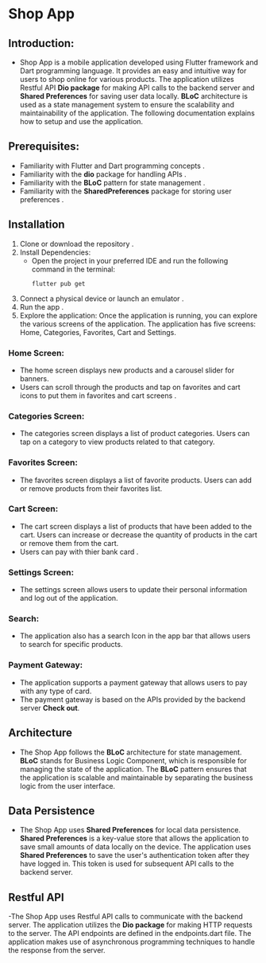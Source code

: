 # Shop App 

## Introduction:

- Shop App is a mobile application developed using Flutter framework and Dart programming language. 
It provides an easy and intuitive way for users to shop online for various products. The application utilizes Restful API **Dio package** for making API calls to the backend server 
and **Shared Preferences** for saving user data locally. **BLoC** architecture is used as a state management system to ensure the scalability and maintainability of the application. 
The following documentation explains how to setup and use the application.

## Prerequisites:

- Familiarity with Flutter and Dart programming concepts .
- Familiarity with the **dio** package for handling APIs .
- Familiarity with the **BLoC** pattern for state management . 
- Familiarity with the **SharedPreferences** package for storing user preferences .


## Installation

1. Clone or download the repository .
2. Install Dependencies:
    - Open the project in your preferred IDE and run the following command in the terminal:
        ```
        flutter pub get
        ```
3. Connect a physical device or launch an emulator .
4. Run the app .
5. Explore the application:
Once the application is running, you can explore the various screens of the application. The application has five screens: Home, Categories, Favorites, Cart and Settings.
### Home Screen:
- The home screen displays new products and a carousel slider for banners. 
- Users can scroll through the products and tap on favorites and cart icons to put them in favorites and cart screens .

### Categories Screen:
- The categories screen displays a list of product categories. Users can tap on a category to view products related to that category.

### Favorites Screen:
- The favorites screen displays a list of favorite products. Users can add or remove products from their favorites list.

### Cart Screen:
- The cart screen displays a list of products that have been added to the cart. Users can increase or decrease the quantity of products in the cart or remove them from the cart.
 - Users can pay with thier bank card .
     
### Settings Screen:
- The settings screen allows users to update their personal information and log out of the application.

### Search:
- The application also has a search Icon in the app bar that allows users to search for specific products.

### Payment Gateway:
- The application supports a payment gateway that allows users to pay with any type of card.
- The payment gateway is based on the APIs provided by the backend server **Check out**.

## Architecture

- The Shop App follows the **BLoC** architecture for state management. **BLoC** stands for Business Logic Component, which is responsible for managing the state of the application. The **BLoC** pattern ensures that the application is scalable and maintainable by separating the business logic from the user interface.

## Data Persistence

- The Shop App uses **Shared Preferences** for local data persistence. **Shared Preferences** is a key-value store that allows the application to save small amounts of data locally on the device. The application uses **Shared Preferences** to save the user's authentication token after they have logged in. This token is used for subsequent API calls to the backend server.

## Restful API

-The Shop App uses Restful API calls to communicate with the backend server. The application utilizes the **Dio package** for making HTTP requests to the server. The API endpoints are defined in the endpoints.dart file. The application makes use of asynchronous programming techniques to handle the response from the server. 
          
